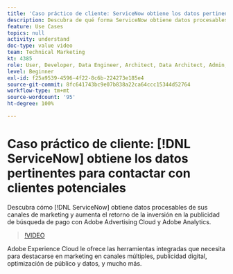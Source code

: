 ```yaml
---
title: 'Caso práctico de cliente: ServiceNow obtiene los datos pertinentes y necesarios para contactar con clientes potenciales'
description: Descubra de qué forma ServiceNow obtiene datos procesables de sus canales de marketing y cómo aumenta el retorno de la inversión en la publicidad de búsqueda de pago con Adobe Advertising Cloud y Adobe Analytics.
feature: Use Cases
topics: null
activity: understand
doc-type: value video
team: Technical Marketing
kt: 4385
role: User, Developer, Data Engineer, Architect, Data Architect, Admin, Leader
level: Beginner
exl-id: f25a9539-4596-4f22-8c6b-224273e185e4
source-git-commit: 8fc641743bc9e07b838a22ca64ccc15344d52764
workflow-type: tm+mt
source-wordcount: '95'
ht-degree: 100%

---
```


# Caso práctico de cliente: [!DNL ServiceNow] obtiene los datos pertinentes para contactar con clientes potenciales

Descubra cómo [!DNL ServiceNow] obtiene datos procesables de sus canales de marketing y aumenta el retorno de la inversión en la publicidad de búsqueda de pago con Adobe Advertising Cloud y Adobe Analytics.

>[!VIDEO](https://video.tv.adobe.com/v/31504/?quality=12&learn=on)

Adobe Experience Cloud le ofrece las herramientas integradas que necesita para destacarse en marketing en canales múltiples, publicidad digital, optimización de público y datos, y mucho más.
